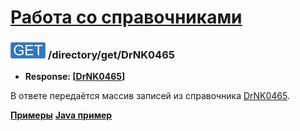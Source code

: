 [Работа со справочниками](../../index.md)
=========================================

### ![GET](../../../../img/get.png) /directory/get/DrNK0465
* **Response: [[DrNK0465](../../../../types/types.md#drnk0465)]**

В ответе передаётся массив записей из справочника [DrNK0465](../../../../types/types.md#drnk0465).

**[Примеры](examples/get.md)**
**[Java пример](examples/getJava.md)**